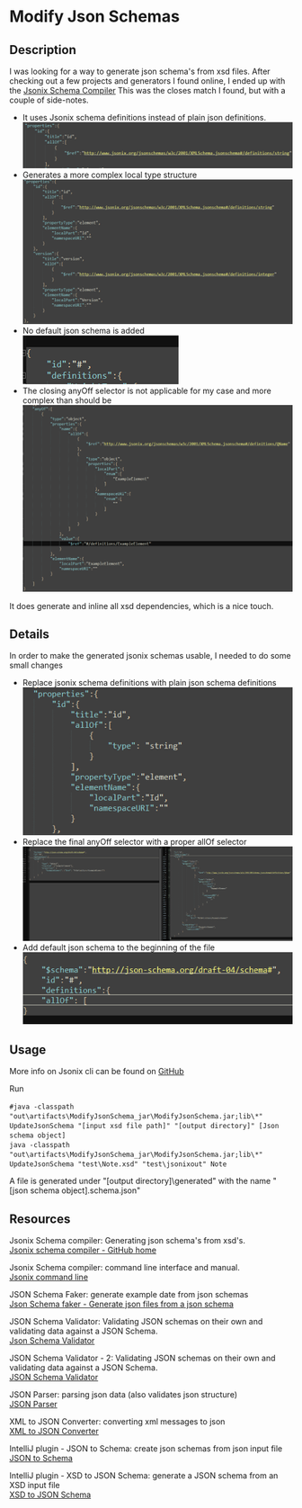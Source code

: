 # Modify Json Schemas

## Description
I was looking for a way to generate json schema's from xsd files. After checking out a few projects and generators 
I found online, I ended up with the [Jsonix Schema Compiler](https://github.com/highsource/jsonix-schema-compiler)
This was the closes match I found, but with a couple  of side-notes.

 - It uses Jsonix schema definitions instead of plain json definitions. <br />
![img.png](img.png)
 - Generates a more complex local type structure<br />
![img_1.png](img_1.png)
 - No default json schema is added <br />
![img_2.png](img_2.png)
 - The closing anyOff selector is not applicable for my case and more complex than should be<br />
![img_3.png](img_3.png)

It does generate and inline all xsd dependencies, which is a nice touch.<br />

## Details
In order to make the generated jsonix schemas usable, I needed to do some small changes
 - Replace jsonix schema definitions with plain json schema definitions<br />
![img_6.png](img_6.png)
 - Replace the final anyOff selector with a proper allOf selector<br />
![img_5.png](img_5.png)
 - Add default json schema to the beginning of the file<br />
![img_7.png](img_7.png)

## Usage
More info on Jsonix cli can be found on [GitHub](https://github.com/highsource/jsonix-schema-compiler/wiki/Command-Line-Usage)

Run

`#java -classpath "out\artifacts\ModifyJsonSchema_jar\ModifyJsonSchema.jar;lib\*" UpdateJsonSchema "[input xsd file path]" "[output directory]" [Json schema object]`<br />
`java -classpath "out\artifacts\ModifyJsonSchema_jar\ModifyJsonSchema.jar;lib\*" UpdateJsonSchema "test\Note.xsd" "test\jsonixout" Note` 

A file is generated under "[output directory]\generated\" with the name "[json schema object].schema.json"

## Resources 
Jsonix Schema compiler: Generating json schema's from xsd's.<br />
[Jsonix schema compiler - GitHub home](https://github.com/highsource/jsonix-schema-compiler)

Jsonix Schema compiler: command line interface and manual. <br />
[Jsonix command line](https://github.com/highsource/jsonix-schema-compiler/wiki/Command-Line-Usage)

JSON Schema Faker: generate example date from json schemas <br />
[Json Schema faker - Generate json files from a json schema](https://json-schema-faker.js.org/)

JSON Schema Validator: Validating JSON schemas on their own and validating data against a JSON Schema. <br />
[Json Schema Validator](https://www.jsonschemavalidator.net/)

JSON Schema Validator - 2: Validating JSON schemas on their own and validating data against a JSON Schema. <br />
[JSON Schema Validator](https://json-schema-validator.herokuapp.com/)

JSON Parser: parsing json data (also validates json structure) <br />
[JSON Parser](https://codebeautify.org/json-parser-online)

XML to JSON Converter: converting xml messages to json <br />
[XML to JSON Converter](https://codebeautify.org/xmltojson)

IntelliJ plugin - JSON to Schema: create json schemas from json input file <br />
[JSON to Schema](https://plugins.jetbrains.com/plugin/17611-json-to-schema)

IntelliJ plugin - XSD to JSON Schema: generate a JSON schema from an XSD input file <br />
[XSD to JSON Schema](https://plugins.jetbrains.com/plugin/19024-xsd-to-json-schema)